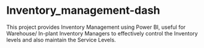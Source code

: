# Inventory_management-dash
This project provides Inventory Management using Power BI, useful for Warehouse/ In-plant Inventory Managers to effectively control the Inventory levels and also maintain the Service Levels.
